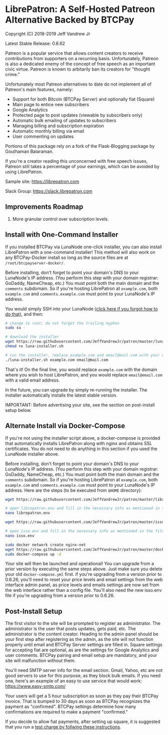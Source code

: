 <h1>LibrePatron: A Self-Hosted Patreon Alternative Backed by BTCPay</h1>

Copyright (C) 2018-2019 Jeff Vandrew Jr

Latest Stable Release: 0.6.62

Patreon is a popular service that allows content creators to receive contributions from supporters on a recurring basis. Unfortunately, Patreon is also a dedicated enemy of the concept of free speech as an important civic virtue. Patreon is known to arbitarily ban its creators for "thought crime."

Unfortunately most Patreon alternatives to date do not implement all of Patreon's main features, namely:

* Support for both Bitcoin (BTCPay Server) and optionally fiat (Square)
* Main page to entice new subscribers
* Google Analytics
* Protected page to post updates (viewable by subscribers only)
* Automatic bulk emailing of updates to subscribers
* Managing billing and subscription expiration
* Automatic monthly billing via email
* User commenting on updates

Portions of this package rely on a fork of the Flask-Blogging package by Gouthaman Balaraman.

If you're a creator reading this unconcerned with free speech issues, Patreon still takes a percentage of your earnings, which can be avoided by using LibrePatron.

Sample site: https://librepatron.com

Slack Group: https://slack.librepatron.com

<h2>Improvements Roadmap</h2>

1. More granular control over subscription levels.

<h2>Install with One-Command Installer</h2>

If you installed BTCPay via LunaNode one-click installer, you can also install LibrePatron with a one-command installer! This method will also work on any BTCPay-Docker install so long as the source files are at `/root/btcpayserver-docker/`.

Before installing, don't forget to point your domain's DNS to your LunaNode's IP address. (You perform this step with your domain registrar: GoDaddy, NameCheap, etc.) You must point both the main domain and the `comments` subdomain. So if you're hosting LibrePatron at `example.com`, both `example.com` and `comments.example.com` must point to your LunaNode's IP address.

You would simply SSH into your LunaNode [(click here if you forgot how to do that)](https://github.com/JeffVandrewJr/patron/blob/master/ssh.md), and then:
```bash
# change to root; do not forget the trailing hyphen
sudo su -

# download the installer
wget https://raw.githubusercontent.com/JeffVandrewJr/patron/master/luna-installer.sh
chmod +x luna-installer.sh

# run the installer, replace example.com and email@mail.com with your domain name and email
./luna-installer.sh example.com email@mail.com
```

That's it! On the final line, you would replace `example.com` with the domain where you wish to host LibrePatron, and you would replace `email@email.com` with a valid email address.

In the future, you can upgrade by simply re-running the installer. The installer automatically installs the latest stable version.

IMPORTANT: Before advertising your site, see the section on post-install setup below.

<h2>Alternate Install via Docker-Compose</h2>

If you're not using the installer script above, a docker-compose is provided that automatically installs LibrePatron along with nginx and obtains SSL certificates. You do not need to do anything in this section if you used the LunaNode installer above. 

Before installing, don't forget to point your domain's DNS to your LunaNode's IP address. (You perform this step with your domain registrar: GoDaddy, NameCheap, etc.) You must point both the main domain and the `comments` subdomain. So if you're hosting LibrePatron at `example.com`, both `example.com` and `comments.example.com` must point to your LunaNode's IP address. Here are the steps (to be executed from `$HOME` directory):

```bash
wget https://raw.githubusercontent.com/JeffVandrewJr/patron/master/librepatron.env

# open librepatron.env and fill in the necessary info as mentioned in the file comments, and then save
nano librepatron.env

wget https://raw.githubusercontent.com/JeffVandrewJr/patron/master/isso.env

# open isso.env and fill in the necessary info as mentioned in the file comments, and then save
nano isso.env

sudo docker network create nginx-net
wget https://raw.githubusercontent.com/JeffVandrewJr/patron/master/docker-compose.yml
sudo docker-compose up -d
```
Your site will then be launched and operational! You can upgrade from a prior version by executing the same steps above. Just make sure you delete your old `docker-compose.yml` first. if you're upgrading from a version prior to 0.6.26, you'll need to reset your price levels and email settings from the web interface admin panel, as price levels and emails settings are now set from the web interface rather than a config file. You'll also need the new isso.env file if you're upgrading from a version prior to 0.6.26.

<h2>Post-Install Setup</h2>

The first visitor to the site will be prompted to register as administrator. The administrator is the user that posts updates, gets paid, etc. The administrator is the content creator. Heading to the admin panel should be your first step after registering as the admin, as the site will not function properly until email and BTCPay Server settings are filled in. Square settings for accepting fiat are optional, as are the settings for Google Analytics and user comments. BTCPay pairing and email setup are mandatory, and your site will malfunction without them.

You'll need SMTP server info for the email section. Gmail, Yahoo, etc are not good servers to use for this purpose, as they block bulk emails. If you need one, here's an example of an easy to use service that would work: https://www.easy-smtp.com/

Your users will get a 5 hour subscription as soon as they pay their BTCPay invoice. That is bumped to 30 days as soon as BTCPay recognizes the payment as "confirmed". BTCPay settings determine how many confirmations are required to make a payment "confirmed."

If you decide to allow fiat payments, after setting up square, it is suggested that you run a [test charge by follwing these instructions](https://github.com/JeffVandrewJr/patron/blob/master/test-charge.md).
